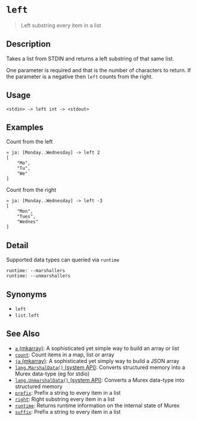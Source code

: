 # `left`

> Left substring every item in a list

## Description

Takes a list from STDIN and returns a left substring of that same list.

One parameter is required and that is the number of characters to return. If
the parameter is a negative then `left` counts from the right.

## Usage

```
<stdin> -> left int -> <stdout>
```

## Examples

Count from the left

```
» ja: [Monday..Wednesday] -> left 2
[
    "Mo",
    "Tu",
    "We"
]
```

Count from the right

```
» ja: [Monday..Wednesday] -> left -3
[
    "Mon",
    "Tues",
    "Wednes"
]
```

## Detail

Supported data types can queried via `runtime`

```
runtime: --marshallers
runtime: --unmarshallers
```

## Synonyms

* `left`
* `list.left`


## See Also

* [`a` (mkarray)](../commands/a.md):
  A sophisticated yet simple way to build an array or list
* [`count`](../commands/count.md):
  Count items in a map, list or array
* [`ja` (mkarray)](../commands/ja.md):
  A sophisticated yet simply way to build a JSON array
* [`lang.MarshalData()` (system API)](../apis/lang.MarshalData.md):
  Converts structured memory into a Murex data-type (eg for stdio)
* [`lang.UnmarshalData()` (system API)](../apis/lang.UnmarshalData.md):
  Converts a Murex data-type into structured memory
* [`prefix`](../commands/prefix.md):
  Prefix a string to every item in a list
* [`right`](../commands/right.md):
  Right substring every item in a list
* [`runtime`](../commands/runtime.md):
  Returns runtime information on the internal state of Murex
* [`suffix`](../commands/suffix.md):
  Prefix a string to every item in a list